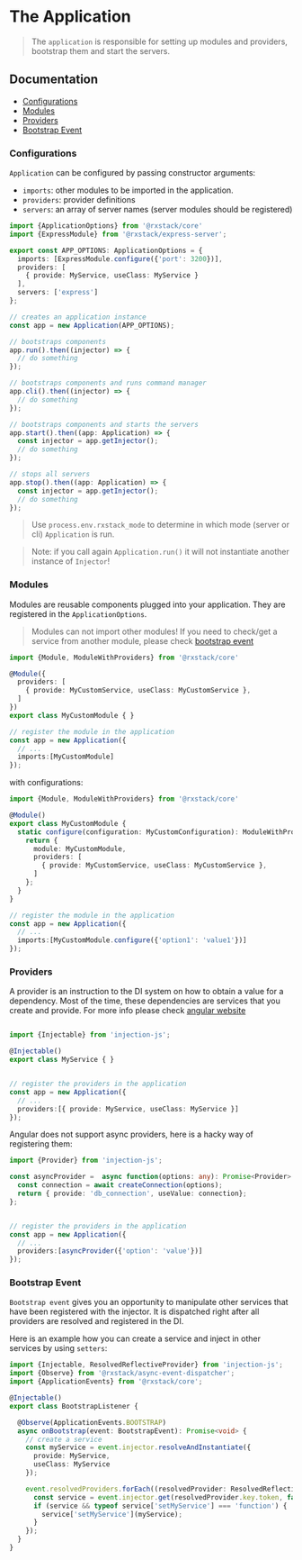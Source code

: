# The Application

> The `application` is responsible for setting up modules and providers, bootstrap them and start the servers. 

## Documentation

* [Configurations](#configurations)
* [Modules](#modules)
* [Providers](#providers)
* [Bootstrap Event](#bootstrap-event)

### <a name="configurations"></a>  Configurations
`Application` can be configured by passing constructor arguments:

- `imports`: other modules to be imported in the application. 
- `providers`: provider definitions
- `servers`: an array of server names (server modules should be registered)

```typescript
import {ApplicationOptions} from '@rxstack/core'
import {ExpressModule} from '@rxstack/express-server';

export const APP_OPTIONS: ApplicationOptions = {
  imports: [ExpressModule.configure({'port': 3200})],
  providers: [
    { provide: MyService, useClass: MyService }
  ],
  servers: ['express']
};

// creates an application instance
const app = new Application(APP_OPTIONS);

// bootstraps components
app.run().then((injector) => {
  // do something
});

// bootstraps components and runs command manager
app.cli().then((injector) => {
  // do something
});

// bootstraps components and starts the servers
app.start().then((app: Application) => {
  const injector = app.getInjector();
  // do something
});

// stops all servers
app.stop().then((app: Application) => {
  const injector = app.getInjector();
  // do something
});
```

> Use `process.env.rxstack_mode` to determine in which mode (server or cli) `Application` is run.

> Note: if you call again `Application.run()` it will not instantiate another instance of `Injector`!

### <a name="modules"></a>  Modules
Modules are reusable components plugged into your application. They are registered in the `ApplicationOptions`.

> Modules can not import other modules! If you need to check/get a service from another module, 
please check [bootstrap event](#bootstrap-event)

```typescript
import {Module, ModuleWithProviders} from '@rxstack/core'

@Module({
  providers: [
    { provide: MyCustomService, useClass: MyCustomService },
  ]
})
export class MyCustomModule { }

// register the module in the application
const app = new Application({
  // ...
  imports:[MyCustomModule]
});
```

with configurations:

```typescript
import {Module, ModuleWithProviders} from '@rxstack/core'

@Module()
export class MyCustomModule {
  static configure(configuration: MyCustomConfiguration): ModuleWithProviders {
    return {
      module: MyCustomModule,
      providers: [
        { provide: MyCustomService, useClass: MyCustomService },
      ]
    };
  }
}

// register the module in the application
const app = new Application({
  // ...
  imports:[MyCustomModule.configure({'option1': 'value1'})]
});
```


### <a name="providers"></a>  Providers
A provider is an instruction to the DI system on how to obtain a value for a dependency. 
Most of the time, these dependencies are services that you create and provide.
For more info please check [angular website](https://angular.io/guide/providers)

```typescript

import {Injectable} from 'injection-js';

@Injectable()
export class MyService { }


// register the providers in the application
const app = new Application({
  // ...
  providers:[{ provide: MyService, useClass: MyService }]
});

```

Angular does not support async providers, here is a hacky way of registering them:

```typescript
import {Provider} from 'injection-js';

const asyncProvider =  async function(options: any): Promise<Provider> {
  const connection = await createConnection(options);
  return { provide: 'db_connection', useValue: connection};
};


// register the providers in the application
const app = new Application({
  // ...
  providers:[asyncProvider({'option': 'value'})]
});

```

### <a name="bootstrap-event"></a>  Bootstrap Event
`Bootstrap event` gives you an opportunity to manipulate other services that have been registered with the injector. 
It is dispatched right after all providers are resolved and registered in the DI.

Here is an example how you can create a service and inject in other services by using `setters`:

```typescript
import {Injectable, ResolvedReflectiveProvider} from 'injection-js';
import {Observe} from '@rxstack/async-event-dispatcher';
import {ApplicationEvents} from '@rxstack/core';

@Injectable()
export class BootstrapListener {

  @Observe(ApplicationEvents.BOOTSTRAP)
  async onBootstrap(event: BootstrapEvent): Promise<void> {
    // create a service
    const myService = event.injector.resolveAndInstantiate({
      provide: MyService,
      useClass: MyService
    });

    event.resolvedProviders.forEach((resolvedProvider: ResolvedReflectiveProvider) => {
      const service = event.injector.get(resolvedProvider.key.token, false);
      if (service && typeof service['setMyService'] === 'function') {
        service['setMyService'](myService);
      }
    });
  }
}

```
